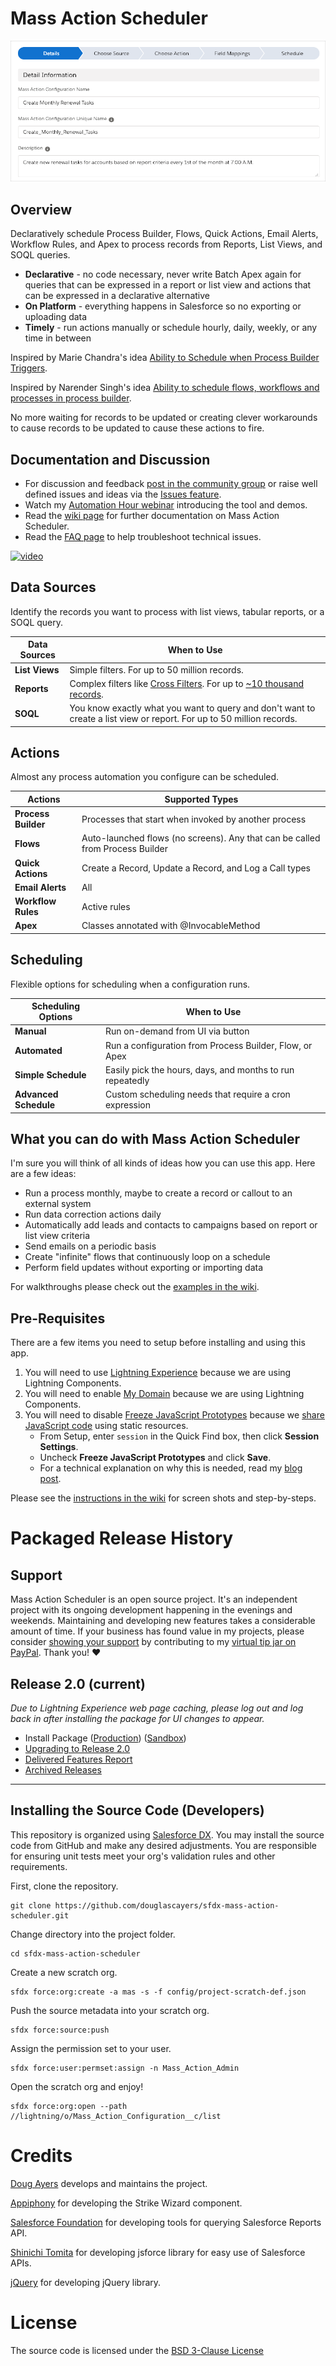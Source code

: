 Mass Action Scheduler
=======================

![screen shot](images/wizard-details.png)

Overview
--------

Declaratively schedule Process Builder, Flows, Quick Actions, Email Alerts, Workflow Rules, and Apex to process records from Reports, List Views, and SOQL queries.

* **Declarative** - no code necessary, never write Batch Apex again for queries that can be expressed in a report or list view and actions that can be expressed in a declarative alternative
* **On Platform** - everything happens in Salesforce so no exporting or uploading data
* **Timely** - run actions manually or schedule hourly, daily, weekly, or any time in between

Inspired by Marie Chandra's idea [Ability to Schedule when Process Builder Triggers](https://success.salesforce.com/ideaView?id=08730000000DjEmAAK).

Inspired by Narender Singh's idea [Ability to schedule flows, workflows and processes in process builder](https://success.salesforce.com/ideaView?id=0873A000000EA71QAG).

No more waiting for records to be updated or creating clever workarounds to cause records to be updated to cause these actions to fire.


Documentation and Discussion
--------------------------

* For discussion and feedback [post in the community group](https://success.salesforce.com/_ui/core/chatter/groups/GroupProfilePage?g=0F93A000000LhvN) or raise well defined issues and ideas via the [Issues feature](https://github.com/douglascayers/sfdx-mass-action-scheduler/issues).
* Watch my [Automation Hour webinar](https://youtu.be/XYBKrrXgBxA?list=PL-oxrNbxQl3-Wp8k-z3pa2y_VOw88TMfw) introducing the tool and demos.
* Read the [wiki page](https://github.com/douglascayers/sfdx-mass-action-scheduler/wiki) for further documentation on Mass Action Scheduler.
* Read the [FAQ page](https://github.com/douglascayers/sfdx-mass-action-scheduler/wiki/Frequently-Asked-Questions) to help troubleshoot technical issues.

[![video](images/mass-action-scheduler-youtube-cover.png)](https://youtu.be/XYBKrrXgBxA?list=PL-oxrNbxQl3-Wp8k-z3pa2y_VOw88TMfw)


Data Sources
------------

Identify the records you want to process with list views, tabular reports, or a SOQL query.

| Data Sources      | When to Use |
|-------------------|-------------|
| **List Views**    | Simple filters. For up to 50 million records. |
| **Reports**       | Complex filters like [Cross Filters](https://help.salesforce.com/articleView?id=reports_cross_filters_create.htm&type=5). For up to [~10 thousand records](https://github.com/douglascayers/sfdc-add-campaign-members-by-report/issues/17#issuecomment-332382142). |
| **SOQL**          | You know exactly what you want to query and don't want to create a list view or report. For up to 50 million records. |    


Actions
-------

Almost any process automation you configure can be scheduled.

| Actions               | Supported Types |
|-----------------------|-----------------|
| **Process Builder**   | Processes that start when invoked by another process |
| **Flows**             | Auto-launched flows (no screens). Any that can be called from Process Builder |
| **Quick Actions**     | Create a Record, Update a Record, and Log a Call types |
| **Email Alerts**      | All |
| **Workflow Rules**    | Active rules |
| **Apex**              | Classes annotated with @InvocableMethod |


Scheduling
----------

Flexible options for scheduling when a configuration runs.

| Scheduling Options        | When to Use |
|---------------------------|-------------|
| **Manual**                | Run on-demand from UI via button |
| **Automated**             | Run a configuration from Process Builder, Flow, or Apex |
| **Simple Schedule**       | Easily pick the hours, days, and months to run repeatedly |
| **Advanced Schedule**     | Custom scheduling needs that require a cron expression |


What you can do with Mass Action Scheduler
------------------------------------------

I'm sure you will think of all kinds of ideas how you can use this app. Here are a few ideas:
* Run a process monthly, maybe to create a record or callout to an external system
* Run data correction actions daily
* Automatically add leads and contacts to campaigns based on report or list view criteria
* Send emails on a periodic basis
* Create "infinite" flows that continuously loop on a schedule
* Perform field updates without exporting or importing data

For walkthroughs please check out the [examples in the wiki](https://github.com/douglascayers/sfdx-mass-action-scheduler/wiki/Examples).


Pre-Requisites
--------------

There are a few items you need to setup before installing and using this app.

1. You will need to use [Lightning Experience](https://trailhead.salesforce.com/en/content/learn/modules/lex_migration_introduction) because we are using Lightning Components.
2. You will need to enable [My Domain](https://trailhead.salesforce.com/en/content/learn/modules/identity_login/identity_login_my_domain) because we are using Lightning Components.
3. You will need to disable [Freeze JavaScript Prototypes](https://developer.salesforce.com/docs/atlas.en-us.lightning.meta/lightning/security_freeze_prototypes.htm) because we [share JavaScript code](https://developer.salesforce.com/docs/atlas.en-us.lightning.meta/lightning/security_share_code.htm) using static resources.
    * From Setup, enter `session` in the Quick Find box, then click **Session Settings**.
    * Uncheck **Freeze JavaScript Prototypes** and click **Save**.
    * For a technical explanation on why this is needed, read my [blog post](https://douglascayers.com/2018/12/30/sharing-javascript-code-in-lightning-aura-components-and-freezing-javascript-prototypes/).

Please see the [instructions in the wiki](https://github.com/douglascayers/sfdx-mass-action-scheduler/wiki/Pre-Requisites-Instructions) for screen shots and step-by-steps.


Packaged Release History
========================

Support
-------

Mass Action Scheduler is an open source project. It's an independent project with its ongoing development happening in the evenings and weekends.
Maintaining and developing new features takes a considerable amount of time. If your business has found value in my projects, please consider [showing
your support](https://douglascayers.com/thanks-for-your-support/) by contributing to my [virtual tip jar on PayPal](https://www.paypal.me/douglascayers/). Thank you! ❤️

Release 2.0 (current)
-----------

_Due to Lightning Experience web page caching, please log out and log back in after installing the package for UI changes to appear._

* Install Package ([Production](https://login.salesforce.com/packaging/installPackage.apexp?p0=04tf4000003vWNm)) ([Sandbox](https://test.salesforce.com/packaging/installPackage.apexp?p0=04tf4000003vWNm))
* [Upgrading to Release 2.0](https://github.com/douglascayers/sfdx-mass-action-scheduler/wiki/Upgrading-to-Release-2.0)
* [Delivered Features Report](https://github.com/douglascayers/sfdx-mass-action-scheduler/milestone/5?closed=1)
* [Archived Releases](https://github.com/douglascayers/sfdx-mass-action-scheduler/milestones?state=closed)

---

Installing the Source Code (Developers)
---------------------------------------

This repository is organized using [Salesforce DX](https://trailhead.salesforce.com/en/trails/sfdx_get_started).
You may install the source code from GitHub and make any desired adjustments.
You are responsible for ensuring unit tests meet your org's validation rules and other requirements.

First, clone the repository.

```
git clone https://github.com/douglascayers/sfdx-mass-action-scheduler.git
```

Change directory into the project folder.

```
cd sfdx-mass-action-scheduler
```

Create a new scratch org.

```
sfdx force:org:create -a mas -s -f config/project-scratch-def.json
```

Push the source metadata into your scratch org.

```
sfdx force:source:push
```

Assign the permission set to your user. 

```
sfdx force:user:permset:assign -n Mass_Action_Admin
```

Open the scratch org and enjoy!

```
sfdx force:org:open --path //lightning/o/Mass_Action_Configuration__c/list
```


Credits
=======

[Doug Ayers](https://douglascayers.com) develops and maintains the project.

[Appiphony](http://www.lightningstrike.io) for developing the Strike Wizard component.

[Salesforce Foundation](https://github.com/SalesforceFoundation/CampaignTools) for developing tools for querying Salesforce Reports API.

[Shinichi Tomita](https://jsforce.github.io/) for developing jsforce library for easy use of Salesforce APIs.

[jQuery](https://jquery.com/) for developing jQuery library.

License
=======

The source code is licensed under the [BSD 3-Clause License](LICENSE)
